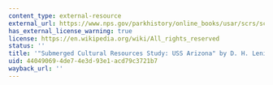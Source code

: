 ```yaml
---
content_type: external-resource
external_url: https://www.nps.gov/parkhistory/online_books/usar/scrs/scrs.htm
has_external_license_warning: true
license: https://en.wikipedia.org/wiki/All_rights_reserved
status: ''
title: '"Submerged Cultural Resources Study: USS Arizona" by D. H. Lenihan (1989)'
uid: 44049069-4de7-4e3d-93e1-acd79c3721b7
wayback_url: ''
---
```

